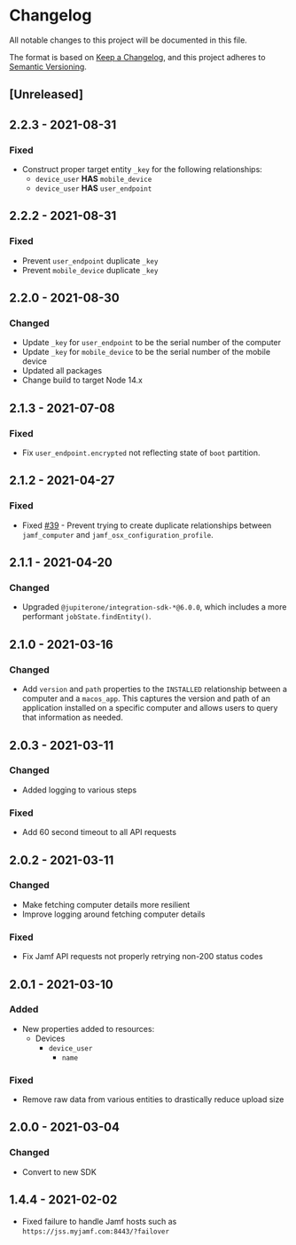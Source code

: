 # Changelog

All notable changes to this project will be documented in this file.

The format is based on [Keep a Changelog](https://keepachangelog.com/en/1.0.0/),
and this project adheres to
[Semantic Versioning](https://semver.org/spec/v2.0.0.html).

## [Unreleased]

## 2.2.3 - 2021-08-31

### Fixed

- Construct proper target entity `_key` for the following relationships:
  - `device_user` **HAS** `mobile_device`
  - `device_user` **HAS** `user_endpoint`

## 2.2.2 - 2021-08-31

### Fixed

- Prevent `user_endpoint` duplicate `_key`
- Prevent `mobile_device` duplicate `_key`

## 2.2.0 - 2021-08-30

### Changed

- Update `_key` for `user_endpoint` to be the serial number of the computer
- Update `_key` for `mobile_device` to be the serial number of the mobile device
- Updated all packages
- Change build to target Node 14.x

## 2.1.3 - 2021-07-08

### Fixed

- Fix `user_endpoint.encrypted` not reflecting state of `boot` partition.

## 2.1.2 - 2021-04-27

### Fixed

- Fixed [#39](https://github.com/JupiterOne/graph-jamf/issues/39) - Prevent
  trying to create duplicate relationships between `jamf_computer` and
  `jamf_osx_configuration_profile`.

## 2.1.1 - 2021-04-20

### Changed

- Upgraded `@jupiterone/integration-sdk-*@6.0.0`, which includes a more
  performant `jobState.findEntity()`.

## 2.1.0 - 2021-03-16

### Changed

- Add `version` and `path` properties to the `INSTALLED` relationship between a
  computer and a `macos_app`. This captures the version and path of an
  application installed on a specific computer and allows users to query that
  information as needed.

## 2.0.3 - 2021-03-11

### Changed

- Added logging to various steps

### Fixed

- Add 60 second timeout to all API requests

## 2.0.2 - 2021-03-11

### Changed

- Make fetching computer details more resilient
- Improve logging around fetching computer details

### Fixed

- Fix Jamf API requests not properly retrying non-200 status codes

## 2.0.1 - 2021-03-10

### Added

- New properties added to resources:
  - Devices
    - `device_user`
      - `name`

### Fixed

- Remove raw data from various entities to drastically reduce upload size

## 2.0.0 - 2021-03-04

### Changed

- Convert to new SDK

## 1.4.4 - 2021-02-02

- Fixed failure to handle Jamf hosts such as
  `https://jss.myjamf.com:8443/?failover`
